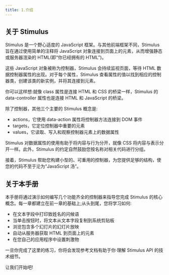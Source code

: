 ```yaml
---
title: 1.介绍
---
```


## 关于 Stimulus

Stimulus 是一个野心适度的 JavaScript 框架。与其他前端框架不同，Stimulus 旨在通过使用简单的注释将 JavaScript 对象连接到页面上的元素，从而增强静态或服务器渲染的 HTML(即“你已经拥有的 HTML”)。

这些 JavaScript 对象被称为控制器，Stimulus 会持续监视页面，等待 HTML 数据控制器属性的出现。对于每个属性，Stimulus 查看属性的值以找到相应的控制器类，创建该类的新实例，并将其连接到元素。

你可以这样想:就像 class 属性是连接 HTML 和 CSS 的桥梁一样，Stimulus 的 data-controller 属性也是连接 HTML 和 JavaScript 的桥梁。

除了控制器，其他三个主要的 Stimulus 概念是:

- actions，它使用 data-action 属性将控制器方法连接到 DOM 事件
- targets，它定位控制器中重要的元素
- values，它读取、写入和观察控制器元素上的数据属性

Stimulus 对数据属性的使用有助于将内容与行为分开，就像 CSS 将内容与表示分开一样。此外，Stimulus 的约定自然鼓励您按名称对相关代码进行分组。

接着，Stimulus 帮助您构建小型的、可重用的控制器，为您提供足够的结构，使您的代码不至于沦为“JavaScript 汤”。

## 关于本手册

本手册将通过演示如何编写几个功能齐全的控制器来指导您完成 Stimulus 的核心概念。每一章都建立在前一章的基础上;从头到尾，您将学习如何:

- 在文本字段中打印致姓名的问候语
- 当单击按钮时，将文本从文本字段复制到系统剪贴板
- 浏览包含多个幻灯片的幻灯片放映
- 自动从服务器获取 HTML 到页面上的元素
- 在您自己的应用程序中设置刺激物

一旦你完成了这里的练习，你将会发现参考文档有助于你·理解 Stimulus API 的技术细节。

让我们开始吧!
